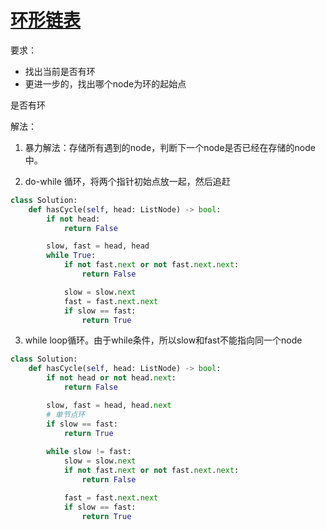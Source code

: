 # [环形链表](https://leetcode-cn.com/problems/linked-list-cycle/)

要求：

* 找出当前是否有环
* 更进一步的，找出哪个node为环的起始点

是否有环

解法：

1. 暴力解法：存储所有遇到的node，判断下一个node是否已经在存储的node中。

2. do-while 循环，将两个指针初始点放一起，然后追赶
```python
class Solution:
    def hasCycle(self, head: ListNode) -> bool:
        if not head:
            return False

        slow, fast = head, head
        while True:
            if not fast.next or not fast.next.next:
                return False

            slow = slow.next
            fast = fast.next.next
            if slow == fast:
                return True
```

3. while loop循环。由于while条件，所以slow和fast不能指向同一个node
```python
class Solution:
    def hasCycle(self, head: ListNode) -> bool:
        if not head or not head.next:
            return False

        slow, fast = head, head.next
        # 单节点环
        if slow == fast:
            return True
        
        while slow != fast:
            slow = slow.next
            if not fast.next or not fast.next.next:
                return False

            fast = fast.next.next
            if slow == fast:
                return True
```
